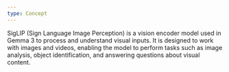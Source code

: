 ```yaml
---
type: Concept
---
```


SigLIP (Sign Language Image Perception) is a vision encoder model used in Gemma 3 to process and understand visual inputs. It is designed to work with images and videos, enabling the model to perform tasks such as image analysis, object identification, and answering questions about visual content.